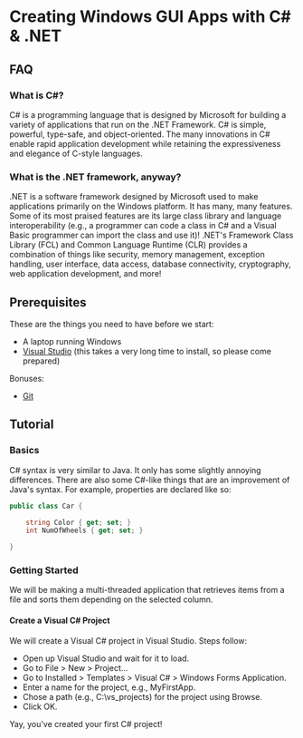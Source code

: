 # Creating Windows GUI Apps with C# & .NET

## FAQ

### What is C#?

C# is a programming language that is designed by Microsoft for building a variety of applications that run on the .NET Framework. C# is simple, powerful, type-safe, and object-oriented. The many innovations in C# enable rapid application development while retaining the expressiveness and elegance of C-style languages.

### What is the .NET framework, anyway?

.NET is a software framework designed by Microsoft used to make applications primarily on the Windows platform. It has many, many features. Some of its most praised features are its large class library and language interoperability (e.g., a programmer can code a class in C# and a Visual Basic programmer can import the class and use it)! .NET's Framework Class Library (FCL) and Common Language Runtime (CLR) provides a combination of things like security, memory management, exception handling, user interface, data access, database connectivity, cryptography, web application development, and more!

## Prerequisites

These are the things you need to have before we start:

* A laptop running Windows
* [Visual Studio](https://www.visualstudio.com/downloads/?rr=https%3A%2F%2Fwww.google.com%2F) (this takes a very long time to install, so please come prepared)

Bonuses:

* [Git](https://git-scm.com/downloads)
 
## Tutorial

### Basics

C# syntax is very similar to Java. It only has some slightly annoying differences. There are also some C#-like things that are an improvement of Java's syntax. For example, properties are declared like so:

``` c#
public class Car {

    string Color { get; set; }
    int NumOfWheels { get; set; }

}
```

### Getting Started

We will be making a multi-threaded application that retrieves items from a file and sorts them depending on the selected column.

#### Create a Visual C# Project

We will create a Visual C# project in Visual Studio. Steps follow:

* Open up Visual Studio and wait for it to load.
* Go to File > New > Project...
* Go to Installed > Templates > Visual C# > Windows Forms Application.
* Enter a name for the project, e.g., MyFirstApp.
* Chose a path (e.g., C:\vs_projects) for the project using Browse.
* Click OK.

Yay, you've created your first C# project!
